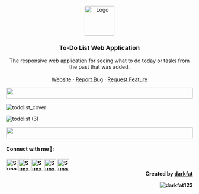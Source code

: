 <!-- PROJECT LOGO -->
<br />
<div align="center">
  <a href="https://github.com/github_username/repo_name">
    <img src="https://github.com/darkfat123/TodoList-Web-App/assets/140593160/2bf5f386-a6ba-4975-ad40-bc0877854f9b" alt="Logo" width="80" height="80">
  </a>

<h3 align="center">To-Do List Web Application</h3>

  <p align="center">
    The responsive web application for seeing what to do today or tasks from the past that was added.
    <br />
    <br />
    <a href="https://github.com/github_username/repo_name">Website</a>
    ·
    <a href="https://github.com/darkfat123/TodoList-Web-App/issues">Report Bug</a>
    ·
    <a href="https://github.com/darkfat123/TodoList-Web-App/issues">Request Feature</a>
  </p>
</div>
<img src="https://i.imgur.com/dBaSKWF.gif" height="30" width="100%">

![todolist_cover](https://github.com/darkfat123/TodoList-Web-App/assets/140593160/67f0dd9c-b595-49ed-901e-34e7608edba5)


![todolist (3)](https://github.com/darkfat123/TodoList-Web-App/assets/140593160/7406bf10-3c69-4836-9a05-7591450107f7)

<img src="https://i.imgur.com/dBaSKWF.gif" height="30" width="100%">
<h4> Connect with me🤝: <h4>
  </hr>
  <a href="https://www.linkedin.com/in/supakorn-yookack-39a730289/">
   <img align="left" alt="Supakorn Yookack | Linkedin" width="30px" src="https://www.vectorlogo.zone/logos/linkedin/linkedin-icon.svg" />
  </a>
  <a href="mailto:supakorn.yookack@gmail.com">
    <img align="left" alt="Supakorn Yookack | Gmail" width="32px" src="https://www.vectorlogo.zone/logos/gmail/gmail-icon.svg" />
  </a>
  <a href="https://medium.com/@yookack_s">
    <img align="left" alt="Supakorn Yookack | Medium" width="32px" src="https://www.vectorlogo.zone/logos/medium/medium-tile.svg" />
  </a>
   <a href="https://www.facebook.com/supakorn.yookaek/">
    <img align="left" alt="Supakorn Yookack | Facebook" width="32px" src="https://www.vectorlogo.zone/logos/facebook/facebook-tile.svg" />
  </a>
   <a href="https://github.com/darkfat123">
    <img align="left" alt="Supakorn Yookack | Github" width="32px" src="https://www.vectorlogo.zone/logos/github/github-tile.svg" />
  </a>
  <br>
  
<p align="right" > Created by <a href="https://github.com/darkfat123">darkfat</a></p>
<p align="right" > <img src="https://komarev.com/ghpvc/?username=darkfat123&label=Profile%20views&color=0e75b6&style=flat" alt="darkfat123" /> </p>
